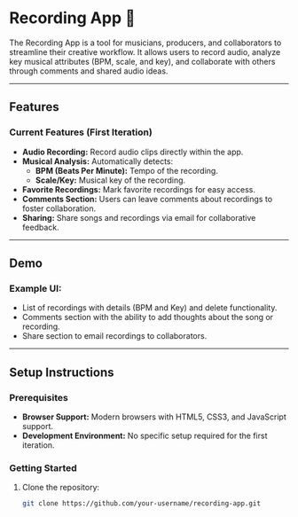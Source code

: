 # Recording App 🎵

The Recording App is a tool for musicians, producers, and collaborators to streamline their creative workflow. It allows users to record audio, analyze key musical attributes (BPM, scale, and key), and collaborate with others through comments and shared audio ideas. 

---

## Features

### Current Features (First Iteration)
- **Audio Recording:** Record audio clips directly within the app.
- **Musical Analysis:** Automatically detects:
  - **BPM (Beats Per Minute):** Tempo of the recording.
  - **Scale/Key:** Musical key of the recording.
- **Favorite Recordings:** Mark favorite recordings for easy access.
- **Comments Section:** Users can leave comments about recordings to foster collaboration.
- **Sharing:** Share songs and recordings via email for collaborative feedback.

---

## Demo

### Example UI:
- List of recordings with details (BPM and Key) and delete functionality.
- Comments section with the ability to add thoughts about the song or recording.
- Share section to email recordings to collaborators.

---

## Setup Instructions

### Prerequisites
- **Browser Support:** Modern browsers with HTML5, CSS3, and JavaScript support.
- **Development Environment:** No specific setup required for the first iteration.

### Getting Started
1. Clone the repository:
   ```bash
   git clone https://github.com/your-username/recording-app.git
